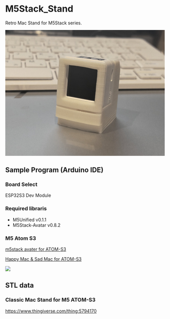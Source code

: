 # M5Stack_Stand

Retro Mac Stand for M5Stack series.

![](img/MacStand.jpg)

## Sample Program (Arduino IDE)

### Board Select
ESP32S3 Dev Module

### Required libraris
- M5Unified v0.1.1
- M5Stack-Avatar v0.8.2

### M5 Atom S3
[m5stack avater for ATOM-S3](examples/m5stack_avater-S3)

[Happy Mac & Sad Mac for ATOM-S3](examples/m5atom-S3-sadmec)

![](https://twitter.com/tomorrow56/status/1616061570626510851?ref_src=twsrc%5Etfw)

## STL data 
### Classic Mac Stand for M5 ATOM-S3
<https://www.thingiverse.com/thing:5794170>

